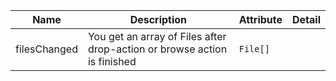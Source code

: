 | Name       | Description                   | Attribute        | Detail |
|------------|-------------------------------|------------------|--------|
|<div className="Api__Table"> <div>filesChanged</div> <div className="Api__Table Docs__Tags"></div></div>| You get an array of Files after drop-action or browse action is finished | `File[]`
